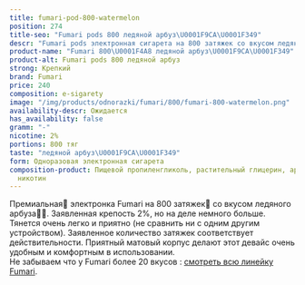 ```yaml
---
title: fumari-pod-800-watermelon
position: 274
title-seo: "Fumari pods 800 ледяной арбуз\U0001F9CA\U0001F349"
descr: "Fumari pods электронная сигарета на 800 затяжек со вкусом ледяного арбуза\U0001F349"
product-name: "Fumari 800\U0001F4A8 ледяной арбуз\U0001F9CA\U0001F349"
product-alt: Fumari pods 800 ледяной арбуз
strong: Крепкий
brand: Fumari
price: 240
composition: e-sigarety
image: "/img/products/odnorazki/fumari/800/fumari-800-watermelon.png"
availability-descr: Ожидается
has_availability: false
gramm: "-"
nicotine: 2%
portions: 800 тяг
taste: "ледяной арбуз\U0001F9CA\U0001F349"
form: Одноразовая электронная сигарета
composition-product: Пищевой пропиленгликоль, растительный глицерин, ароматизатор,
  никотин
---
```


Премиальная🥇 электронка Fumari на 800 затяжек💨 со вкусом ледяного арбуза🧊🍉. Заявленная крепость 2%, но на деле немного больше. Тянется очень легко и приятно (не сравнить ни с одним другим устройством). Заявленное количество затяжек соответствует действительности. Приятный матовый корпус делают этот девайс очень удобным и комфортным в использовании.<br>
Не забываем что у Fumari более 20 вкусов : [смотреть всю линейку Fumari](/fumari).